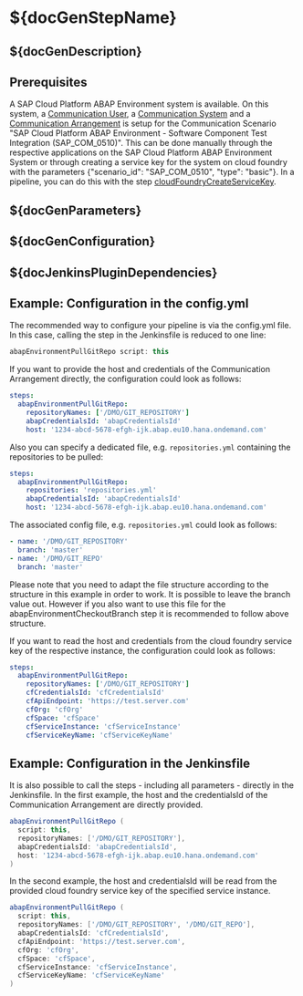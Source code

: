 # ${docGenStepName}

## ${docGenDescription}

## Prerequisites

A SAP Cloud Platform ABAP Environment system is available.
On this system, a [Communication User](https://help.sap.com/viewer/65de2977205c403bbc107264b8eccf4b/Cloud/en-US/0377adea0401467f939827242c1f4014.html), a [Communication System](https://help.sap.com/viewer/65de2977205c403bbc107264b8eccf4b/Cloud/en-US/1bfe32ae08074b7186e375ab425fb114.html) and a [Communication Arrangement](https://help.sap.com/viewer/65de2977205c403bbc107264b8eccf4b/Cloud/en-US/a0771f6765f54e1c8193ad8582a32edb.html) is setup for the Communication Scenario "SAP Cloud Platform ABAP Environment - Software Component Test Integration (SAP_COM_0510)". This can be done manually through the respective applications on the SAP Cloud Platform ABAP Environment System or through creating a service key for the system on cloud foundry with the parameters {"scenario_id": "SAP_COM_0510", "type": "basic"}. In a pipeline, you can do this with the step [cloudFoundryCreateServiceKey](https://sap.github.io/jenkins-library/steps/cloudFoundryCreateServiceKey/).

## ${docGenParameters}

## ${docGenConfiguration}

## ${docJenkinsPluginDependencies}

## Example: Configuration in the config.yml

The recommended way to configure your pipeline is via the config.yml file. In this case, calling the step in the Jenkinsfile is reduced to one line:

```groovy
abapEnvironmentPullGitRepo script: this
```

If you want to provide the host and credentials of the Communication Arrangement directly, the configuration could look as follows:

```yaml
steps:
  abapEnvironmentPullGitRepo:
    repositoryNames: ['/DMO/GIT_REPOSITORY']
    abapCredentialsId: 'abapCredentialsId'
    host: '1234-abcd-5678-efgh-ijk.abap.eu10.hana.ondemand.com'
```

Also you can specify a dedicated file, e.g. `repositories.yml` containing the repositories to be pulled:

```yaml
steps:
  abapEnvironmentPullGitRepo:
    repositories: 'repositories.yml'
    abapCredentialsId: 'abapCredentialsId'
    host: '1234-abcd-5678-efgh-ijk.abap.eu10.hana.ondemand.com'
```

The associated config file, e.g. `repositories.yml` could look as follows:

```yaml
- name: '/DMO/GIT_REPOSITORY'
  branch: 'master'
- name: '/DMO/GIT_REPO'
  branch: 'master'
```

Please note that you need to adapt the file structure according to the structure in this example in order to work.
It is possible to leave the branch value out. However if you also want to use this file for the abapEnvironmentCheckoutBranch step it is recommended to follow above structure.

If you want to read the host and credentials from the cloud foundry service key of the respective instance, the configuration could look as follows:

```yaml
steps:
  abapEnvironmentPullGitRepo:
    repositoryNames: ['/DMO/GIT_REPOSITORY']
    cfCredentialsId: 'cfCredentialsId'
    cfApiEndpoint: 'https://test.server.com'
    cfOrg: 'cfOrg'
    cfSpace: 'cfSpace'
    cfServiceInstance: 'cfServiceInstance'
    cfServiceKeyName: 'cfServiceKeyName'
```

## Example: Configuration in the Jenkinsfile

It is also possible to call the steps - including all parameters - directly in the Jenkinsfile.
In the first example, the host and the credentialsId of the Communication Arrangement are directly provided.

```groovy
abapEnvironmentPullGitRepo (
  script: this,
  repositoryNames: ['/DMO/GIT_REPOSITORY'],
  abapCredentialsId: 'abapCredentialsId',
  host: '1234-abcd-5678-efgh-ijk.abap.eu10.hana.ondemand.com'
)
```

In the second example, the host and credentialsId will be read from the provided cloud foundry service key of the specified service instance.

```groovy
abapEnvironmentPullGitRepo (
  script: this,
  repositoryNames: ['/DMO/GIT_REPOSITORY', '/DMO/GIT_REPO'],
  abapCredentialsId: 'cfCredentialsId',
  cfApiEndpoint: 'https://test.server.com',
  cfOrg: 'cfOrg',
  cfSpace: 'cfSpace',
  cfServiceInstance: 'cfServiceInstance',
  cfServiceKeyName: 'cfServiceKeyName'
)
```
